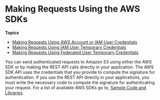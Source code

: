 # Making Requests Using the AWS SDKs<a name="MakingAuthenticatedRequests"></a>

**Topics**
+ [Making Requests Using AWS Account or IAM User Credentials](AuthUsingAcctOrUserCredentials.md)
+ [Making Requests Using IAM User Temporary Credentials](AuthUsingTempSessionToken.md)
+ [Making Requests Using Federated User Temporary Credentials](AuthUsingTempFederationToken.md)

You can send authenticated requests to Amazon S3 using either the AWS SDK or by making the REST API calls directly in your application\. The AWS SDK API uses the credentials that you provide to compute the signature for authentication\. If you use the REST API directly in your applications, you must write the necessary code to compute the signature for authenticating your request\. For a list of available AWS SDKs go to, [Sample Code and Libraries](https://aws.amazon.com/code/)\. 